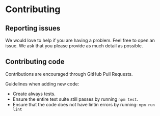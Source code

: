 # Contributing

## Reporting issues

We would love to help if you are having a problem. Feel free to open an issue. We ask that you please provide as much detail as possible.

## Contributing code

Contributions are encouraged through GitHub Pull Requests.

Guidelines when adding new code:

* Create always tests.
* Ensure the entire test suite still passes by running `npm test`.
* Ensure that the code does not have lintin errors by running: `npm run lint`
